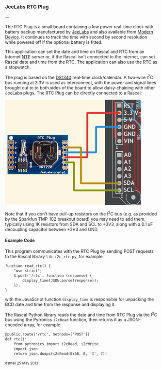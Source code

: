 ### JeeLabs RTC Plug  ###

--

The RTC Plug is a small board containing a low power real-time clock with battery backup
manufactured by [JeeLabs][jl] and also available from [Modern Device][md]. It continues 
to track the time with second by second resolution while powered off if the optional battery is fitted.

This application can set the date and time on Rascal and RTC from an Internet [NTP][ntp] server
or, if the Rascal isn't connected to the Internet, can set Rascal date and time from the RTC.
The application can also use the RTC as a stopwatch.

The plug is based on the [DS1340][ds1340] real-time clock/calendar.
A two-wire I<sup>2</sup>C bus running at 3.3V is used as interconnect, with the power and signal
lines brought out to to both sides of the board to allow daisy-chaining with other JeeLabs plugs.
The RTC Plug can be directly connected to a Rascal:

![Diagram](/static/images/docs/RTCPlug-Rascal.png)

Note that if you don't have pull-up resistors on the I<sup>2</sup>C bus
(e.g. as provided by the Sparkfun TMP-102 breakout board) you may need to add them, typically
using 1K resistors from SDA and SCL to +3V3, along with a 0.1 uF decoupling capacitor between +3V3 and GND.

#### Example Code ####

This program communicates with the RTC Plug by sending POST requests to the Rascal library `lib_i2c_rtc.py`,
for example:

    function read_rtc() {
        "use strict";
        $.post('/rtc', function (response) {
            display_time(JSON.parse(response));
        });
    }

with the JavaScript function `display_time` is responsible for unpacking the BCD date and time from the response and displaying it.

The Rascal Python library reads the date and time from RTC Plug via the I<sup>2</sup>C bus using the Pytronics `i2cRead` function, then returns it as a JSON-encoded array, for example:

    @public.route('/rtc', methods=['POST'])
    def rtc():
        from pytronics import i2cRead, i2cWrite
        import json
        return json.dumps(i2cRead(0x68, 0, 'I', 7))

<small>dsmall 25 May 2013</small>

[jl]: http://jeelabs.com/products/rtc-plug
[md]: http://shop.moderndevice.com/products/jeelabs-rtc-plug
[ntp]: http://www.pool.ntp.org/en/
[ds1340]: http://datasheets.maximintegrated.com/en/ds/DS1340-DS1340C.pdf

<script type="text/javascript">
    $(document).ready(function () {
        $('#doc-content a')
            .attr('target', '_blank');
    });
</script>
